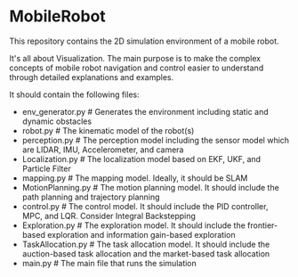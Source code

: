 # MobileRobot
This repository contains the 2D simulation environment of a mobile robot.

It's all about Visualization. The main purpose is to make the complex concepts of mobile robot navigation and control easier to understand through detailed explanations and examples. 

It should contain the following files:
- env_generator.py # Generates the environment including static and dynamic obstacles
- robot.py # The kinematic model of the robot(s)
- perception.py # The perception model including the sensor model which are LIDAR, IMU, Accelerometer, and camera
- Localization.py # The localization model based on EKF, UKF, and Particle Filter
- mapping.py # The mapping model. Ideally, it should be SLAM
- MotionPlanning.py # The motion planning model. It should include the path planning and trajectory planning
- control.py # The control model. It should include the PID controller, MPC, and LQR. Consider Integral Backstepping 
- Exploration.py # The exploration model. It should include the frontier-based exploration and information gain-based exploration
- TaskAllocation.py # The task allocation model. It should include the auction-based task allocation and the market-based task allocation
- main.py # The main file that runs the simulation
